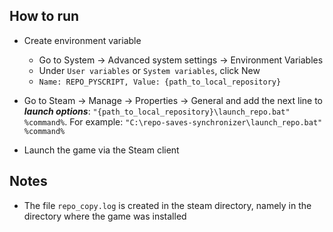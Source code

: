 ## How to run

- Create environment variable
    - Go to System → Advanced system settings → Environment Variables
    - Under ```User variables``` or ```System variables```, click New
    - ```Name: REPO_PYSCRIPT, Value: {path_to_local_repository}```


- Go to Steam → Manage → Properties → General and add the next line to **_launch options_**:
```"{path_to_local_repository}\launch_repo.bat" %command%```. For example: ```"C:\repo-saves-synchronizer\launch_repo.bat" %command%```

- Launch the game via the Steam client

## Notes

- The file ```repo_copy.log``` is created in the steam directory, namely in the directory where the game was installed
